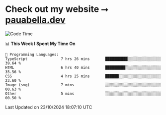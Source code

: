 # Check out my website ⭢ [pauabella.dev](https://pauabella.dev)

<!--START_SECTION:waka-->
![Code Time](http://img.shields.io/badge/Code%20Time-3%2C820%20hrs%2028%20mins-blue)

📊 **This Week I Spent My Time On** 

```text
💬 Programming Languages: 
TypeScript               7 hrs 26 mins       ██████████░░░░░░░░░░░░░░░   39.64 % 
HTML                     6 hrs 40 mins       █████████░░░░░░░░░░░░░░░░   35.56 % 
CSS                      4 hrs 25 mins       ██████░░░░░░░░░░░░░░░░░░░   23.60 % 
Image (svg)              7 mins              ░░░░░░░░░░░░░░░░░░░░░░░░░   00.63 % 
Other                    5 mins              ░░░░░░░░░░░░░░░░░░░░░░░░░   00.50 % 
```


 Last Updated on 23/10/2024 18:07:10 UTC
<!--END_SECTION:waka-->
